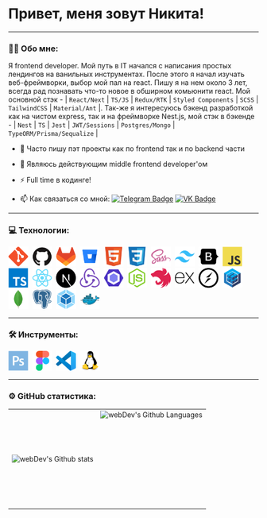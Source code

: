 
# Привет, меня зовут Никита!

---

### :man_technologist: Обо мне:

Я frontend developer. Мой путь в IT начался с написания простых лендингов на ванильных инструментах. После этого я начал изучать веб-фреймворки, выбор мой пал на react. Пишу я на нем около 3 лет, всегда рад познавать что-то новое в обширном комьюнити react. Мой основной стэк - | `React/Next` | `TS/JS` | `Redux/RTK` | `Styled Components` | `SCSS` | `TailwindCSS` | `Material/Ant` |. Так-же я интересуюсь бэкенд разработкой как на чистом express, так и на фреймворке Nest.js, мой стэк в бэкенде - | `Nest` | `TS` | `Jest` | 
`JWT/Sessions` | `Postgres/Mongo` | `TypeORM/Prisma/Sequalize` |

- :telescope: Часто пишу пэт проекты как по frontend так и по backend части

- :seedling: Являюсь действующим middle frontend developer'ом

- :zap: Full time в кодинге!

- :mailbox: Как связаться со мной: [![Telegram Badge](https://img.shields.io/badge/-manihate_u-blue?style=flat&logo=Telegram&logoColor=white)](https://t.me/manihate_u) [![VK Badge](https://img.shields.io/badge/-dude.ihate_u-blue?style=flat&logo=VK&logoColor=white)](vk.com/dude.ihate_u)

---

### 💻 Технологии:

<div>
  <img src="https://github.com/devicons/devicon/blob/master/icons/git/git-original.svg" title="git" alt="git" width="40" height="40"/>&nbsp
  <img src="https://github.com/devicons/devicon/blob/master/icons/github/github-original.svg" title="git" alt="git" width="40" height="40"/>&nbsp
  <img src="https://github.com/devicons/devicon/blob/master/icons/gitlab/gitlab-original.svg" title="git" alt="git" width="40" height="40"/>&nbsp
  <img src="https://github.com/devicons/devicon/blob/master/icons/bitbucket/bitbucket-original.svg" title="git" alt="git" width="40" height="40"/>&nbsp
  <img src="https://github.com/devicons/devicon/blob/master/icons/html5/html5-original.svg" title="html5" alt="html5" width="40" height="40"/>&nbsp
  <img src="https://github.com/devicons/devicon/blob/master/icons/css3/css3-original.svg" title="css" alt="css" width="40" height="40"/>&nbsp
  <img src="https://github.com/devicons/devicon/blob/master/icons/sass/sass-original.svg" title="sass/scss" alt="sass/scss" width="40" height="40"/>&nbsp;
  <img src="https://github.com/devicons/devicon/blob/master/icons/tailwindcss/tailwindcss-plain.svg" title="sass/scss" alt="sass/scss" width="40" height="40"/>&nbsp;
  <img src="https://github.com/devicons/devicon/blob/master/icons/bootstrap/bootstrap-plain.svg" title="sass/scss" alt="sass/scss" width="40" height="40"/>&nbsp;
  <img src="https://github.com/devicons/devicon/blob/master/icons/javascript/javascript-original.svg" title="javascript" alt="javascript" width="40" height="40"/>&nbsp
  <img src="https://github.com/devicons/devicon/blob/master/icons/typescript/typescript-original.svg" title="javascript" alt="javascript" width="40" height="40"/>&nbsp
  <img src="https://github.com/devicons/devicon/blob/master/icons/react/react-original.svg" title="reactjs" alt="reactjs" width="40" height="40"/>&nbsp
  <img src="https://github.com/devicons/devicon/blob/master/icons/nextjs/nextjs-original.svg" title="reactjs" alt="reactjs" width="40" height="40"/>&nbsp
  <img src="https://github.com/devicons/devicon/blob/master/icons/redux/redux-original.svg" title="reactjs" alt="reactjs" width="40" height="40"/>&nbsp
  <img src="https://github.com/devicons/devicon/blob/master/icons/eslint/eslint-original.svg" title="reactjs" alt="reactjs" width="40" height="40"/>&nbsp
  <img src="https://github.com/devicons/devicon/blob/master/icons/nodejs/nodejs-original.svg" title="nodejs" alt="nodejs" width="40" height="40"/>&nbsp
  <img src="https://github.com/devicons/devicon/blob/master/icons/nestjs/nestjs-plain.svg" title="nodejs" alt="nodejs" width="40" height="40"/>&nbsp
  <img src="https://github.com/devicons/devicon/blob/master/icons/express/express-original.svg" title="express" alt="express" width="40" height="40"/>&nbsp
  <img src="https://github.com/devicons/devicon/blob/master/icons/socketio/socketio-original.svg" title="express" alt="express" width="40" height="40"/>&nbsp
  <img src="https://github.com/devicons/devicon/blob/master/icons/sequelize/sequelize-original.svg" title="express" alt="express" width="40" height="40"/>&nbsp
  <img src="https://github.com/devicons/devicon/blob/master/icons/mongodb/mongodb-original.svg" title="mongodb" alt="mongodb" width="40" height="40"/>&nbsp
  <img src="https://github.com/devicons/devicon/blob/master/icons/postgresql/postgresql-plain.svg" title="mongodb" alt="mongodb" width="40" height="40"/>&nbsp
  <img src="https://github.com/devicons/devicon/blob/master/icons/webpack/webpack-original.svg" title="webpack" alt="webpack" width="40" height="40"/>&nbsp;
  <img src="https://github.com/devicons/devicon/blob/master/icons/docker/docker-original.svg" title="webpack" alt="webpack" width="40" height="40"/>&nbsp;
</div>

---

### 🛠 Инструменты:

<div>
  <img src="https://github.com/devicons/devicon/blob/master/icons/photoshop/photoshop-plain.svg" title="photoshop" alt="photoshop" width="40" height="40"/>&nbsp;
  <img src="https://github.com/devicons/devicon/blob/master/icons/figma/figma-original.svg" title="figma" alt="figma" width="40" height="40"/>&nbsp;
  <img src="https://github.com/devicons/devicon/blob/master/icons/vscode/vscode-original.svg" title="figma" alt="figma" width="40" height="40"/>&nbsp;
  <img src="https://github.com/devicons/devicon/blob/master/icons/linux/linux-original.svg" title="linux" alt="linux" width="40" height="40"/>&nbsp;
</div>

---


### ⚙️ GitHub статистика:

<table>
  <tr>
    <td>
      <img align="left" src="http://github-readme-streak-stats.herokuapp.com?user=manihateu&theme=dark&background=000000" alt="webDev's Github stats" />
    </td>
    <td>
      <img height="195px" align="right" alt="webDev's Github Languages" src="https://github-readme-stats-sigma-five.vercel.app/api/top-langs/?username=manihateu&layout=compact&theme=vision-friendly-dark" />
    </td>
  </tr>
</table>
